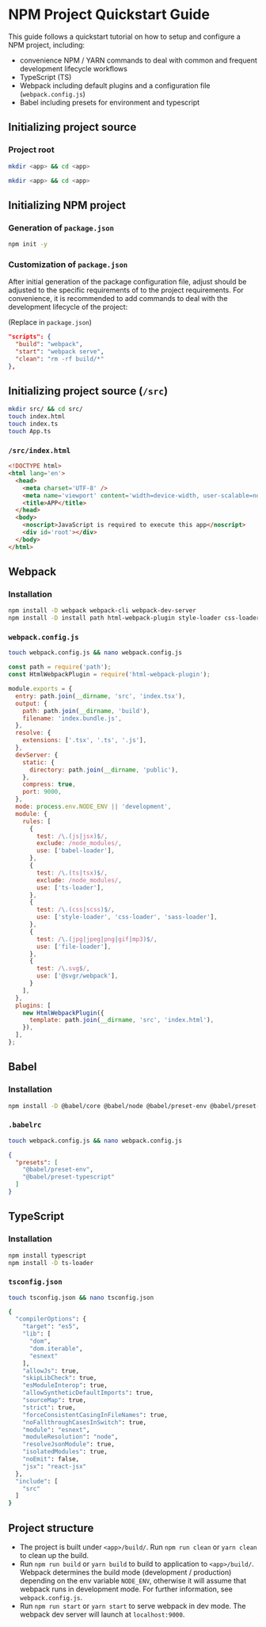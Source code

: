 # NPM Project Quickstart Guide

This guide follows a quickstart tutorial on how to setup and configure a NPM project, including:
- convenience NPM / YARN commands to deal with common and frequent development lifecycle workflows
- TypeScript (TS)
- Webpack including default plugins and a configuration file (`webpack.config.js`)
- Babel including presets for environment and typescript

## Initializing project source

### Project root
```bash
mkdir <app> && cd <app>
```

```bash
mkdir <app> && cd <app>
```

## Initializing NPM project

### Generation of `package.json`
```bash
npm init -y
```

### Customization of `package.json`
After initial generation of the package configuration file, adjust should be adjusted to the specific requirements of
to the project requirements. For convenience, it is recommended to add commands to deal with the development lifecycle
of the project:

(Replace in `package.json`)
```json
"scripts": {
  "build": "webpack",
  "start": "webpack serve",
  "clean": "rm -rf build/*"
},
```

## Initializing project source (`/src`)
```bash
mkdir src/ && cd src/
touch index.html
touch index.ts
touch App.ts
```

### `/src/index.html`
```html
<!DOCTYPE html>
<html lang='en'>
  <head>
    <meta charset='UTF-8' />
    <meta name='viewport' content='width=device-width, user-scalable=no, initial-scale=1.0, maximum-scale=1.0, minimum-scale=1.0' />
    <title>APP</title>
  </head>
  <body>
    <noscript>JavaScript is required to execute this app</noscript>
    <div id='root'></div>
  </body>
</html>
```

## Webpack

### Installation
```bash
npm install -D webpack webpack-cli webpack-dev-server
npm install -D install path html-webpack-plugin style-loader css-loader sass-loader node-sass file-loader @svgr/webpack
```

### `webpack.config.js`
```bash
touch webpack.config.js && nano webpack.config.js
```

```javascript
const path = require('path');
const HtmlWebpackPlugin = require('html-webpack-plugin');

module.exports = {
  entry: path.join(__dirname, 'src', 'index.tsx'),
  output: {
    path: path.join(__dirname, 'build'),
    filename: 'index.bundle.js',
  },
  resolve: {
    extensions: ['.tsx', '.ts', '.js'],
  },
  devServer: {
    static: {
      directory: path.join(__dirname, 'public'),
    },
    compress: true,
    port: 9000,
  },
  mode: process.env.NODE_ENV || 'development',
  module: {
    rules: [
      {
        test: /\.(js|jsx)$/,
        exclude: /node_modules/,
        use: ['babel-loader'],
      },
      {
        test: /\.(ts|tsx)$/,
        exclude: /node_modules/,
        use: ['ts-loader'],
      },
      {
        test: /\.(css|scss)$/,
        use: ['style-loader', 'css-loader', 'sass-loader'],
      },
      {
        test: /\.(jpg|jpeg|png|gif|mp3)$/,
        use: ['file-loader'],
      },
      {
        test: /\.svg$/,
        use: ['@svgr/webpack'],
      }
    ],
  },
  plugins: [
    new HtmlWebpackPlugin({
      template: path.join(__dirname, 'src', 'index.html'),
    }),
  ],
};
```

## Babel

### Installation
```bash
npm install -D @babel/core @babel/node @babel/preset-env @babel/preset-typescript babel-loader
```

### `.babelrc`
```bash
touch webpack.config.js && nano webpack.config.js
```

```json
{
  "presets": [
    "@babel/preset-env",
    "@babel/preset-typescript"
  ]
}
```

## TypeScript

### Installation
```bash
npm install typescript
npm install -D ts-loader
```

### `tsconfig.json`
```bash
touch tsconfig.json && nano tsconfig.json
```

```bash
{
  "compilerOptions": {
    "target": "es5",
    "lib": [
      "dom",
      "dom.iterable",
      "esnext"
    ],
    "allowJs": true,
    "skipLibCheck": true,
    "esModuleInterop": true,
    "allowSyntheticDefaultImports": true,
    "sourceMap": true,
    "strict": true,
    "forceConsistentCasingInFileNames": true,
    "noFallthroughCasesInSwitch": true,
    "module": "esnext",
    "moduleResolution": "node",
    "resolveJsonModule": true,
    "isolatedModules": true,
    "noEmit": false,
    "jsx": "react-jsx"
  },
  "include": [
    "src"
  ]
}
```

## Project structure
- The project is built under `<app>/build/`. Run `npm run clean` or `yarn clean` to clean up the build.
- Run `npm run build` or `yarn build` to build to application to `<app>/build/`. Webpack determines the build mode
  (development / production) depending on the env variable `NODE_ENV`, otherwise it will assume that webpack runs in
  development mode. For further information, see `webpack.config.js`.
- Run `npm run start` or `yarn start` to serve webpack in dev mode. The webpack dev server will launch at
  `localhost:9000`.